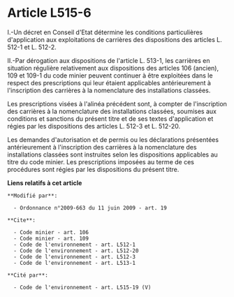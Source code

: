 # Article L515-6

I.-Un décret en Conseil d'Etat détermine les conditions particulières d'application aux exploitations de carrières des
dispositions des articles L. 512-1 et L. 512-2. 

II.-Par dérogation aux dispositions de l'article L. 513-1, les carrières en situation régulière relativement aux dispositions
des articles 106 (ancien), 109 et 109-1 du code minier peuvent continuer à être exploitées dans le respect des prescriptions
qui leur étaient applicables antérieurement à l'inscription des carrières à la nomenclature des installations classées. 

Les prescriptions visées à l'alinéa précédent sont, à compter de l'inscription des carrières à la nomenclature des
installations classées, soumises aux conditions et sanctions du présent titre et de ses textes d'application et régies par
les dispositions des articles L. 512-3 et L. 512-20. 

Les demandes d'autorisation et de permis ou les déclarations présentées antérieurement à l'inscription des carrières à la
nomenclature des installations classées sont instruites selon les dispositions applicables au titre du code minier. Les
prescriptions imposées au terme de ces procédures sont régies par les dispositions du présent titre.

**Liens relatifs à cet article**

	**Modifié par**:

	  - Ordonnance n°2009-663 du 11 juin 2009 - art. 19

	**Cite**:

	  - Code minier - art. 106
	  - Code minier - art. 109
	  - Code de l'environnement - art. L512-1
	  - Code de l'environnement - art. L512-20
	  - Code de l'environnement - art. L512-3
	  - Code de l'environnement - art. L513-1

	**Cité par**:

	  - Code de l'environnement - art. L515-19 (V)
